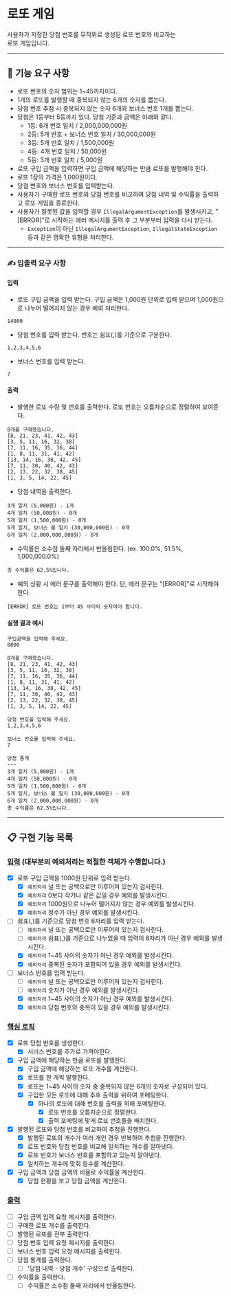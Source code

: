 # 로또 게임
사용자가 지정한 당첨 번호를 무작위로 생성된 로또 번호와 비교하는  
로또 게임입니다.

---
## 🚀 기능 요구 사항
- 로또 번호의 숫자 범위는 1~45까지이다.
- 1개의 로또를 발행할 때 중복되지 않는 6개의 숫자를 뽑는다.
- 당첨 번호 추첨 시 중복되지 않는 숫자 6개와 보너스 번호 1개를 뽑는다.
- 당첨은 1등부터 5등까지 있다. 당첨 기준과 금액은 아래와 같다.
    - 1등: 6개 번호 일치 / 2,000,000,000원
    - 2등: 5개 번호 + 보너스 번호 일치 / 30,000,000원
    - 3등: 5개 번호 일치 / 1,500,000원
    - 4등: 4개 번호 일치 / 50,000원
    - 5등: 3개 번호 일치 / 5,000원
- 로또 구입 금액을 입력하면 구입 금액에 해당하는 만큼 로또를 발행해야 한다.
- 로또 1장의 가격은 1,000원이다.
- 당첨 번호와 보너스 번호를 입력받는다.
- 사용자가 구매한 로또 번호와 당첨 번호를 비교하여 당첨 내역 및 수익률을 출력하고 로또 게임을 종료한다.
- 사용자가 잘못된 값을 입력할 경우 `IllegalArgumentException`를 발생시키고, "[ERROR]"로 시작하는 에러 메시지를 출력 후 그 부분부터 입력을 다시 받는다.
    - `Exception`이 아닌 `IllegalArgumentException`, `IllegalStateException` 등과 같은 명확한 유형을 처리한다.

---
### ✍️ 입출력 요구 사항

#### 입력

- 로또 구입 금액을 입력 받는다. 구입 금액은 1,000원 단위로 입력 받으며 1,000원으로 나누어 떨어지지 않는 경우 예외 처리한다.

```
14000
```

- 당첨 번호를 입력 받는다. 번호는 쉼표(,)를 기준으로 구분한다.

```
1,2,3,4,5,6
```

- 보너스 번호를 입력 받는다.

```
7
```

#### 출력

- 발행한 로또 수량 및 번호를 출력한다. 로또 번호는 오름차순으로 정렬하여 보여준다.

```
8개를 구매했습니다.
[8, 21, 23, 41, 42, 43] 
[3, 5, 11, 16, 32, 38] 
[7, 11, 16, 35, 36, 44] 
[1, 8, 11, 31, 41, 42] 
[13, 14, 16, 38, 42, 45] 
[7, 11, 30, 40, 42, 43] 
[2, 13, 22, 32, 38, 45] 
[1, 3, 5, 14, 22, 45]
```

- 당첨 내역을 출력한다.

```
3개 일치 (5,000원) - 1개
4개 일치 (50,000원) - 0개
5개 일치 (1,500,000원) - 0개
5개 일치, 보너스 볼 일치 (30,000,000원) - 0개
6개 일치 (2,000,000,000원) - 0개
```

- 수익률은 소수점 둘째 자리에서 반올림한다. (ex. 100.0%, 51.5%, 1,000,000.0%)

```
총 수익률은 62.5%입니다.
```

- 예외 상황 시 에러 문구를 출력해야 한다. 단, 에러 문구는 "[ERROR]"로 시작해야 한다.

```
[ERROR] 로또 번호는 1부터 45 사이의 숫자여야 합니다.
```

#### 실행 결과 예시

```
구입금액을 입력해 주세요.
8000

8개를 구매했습니다.
[8, 21, 23, 41, 42, 43] 
[3, 5, 11, 16, 32, 38] 
[7, 11, 16, 35, 36, 44] 
[1, 8, 11, 31, 41, 42] 
[13, 14, 16, 38, 42, 45] 
[7, 11, 30, 40, 42, 43] 
[2, 13, 22, 32, 38, 45] 
[1, 3, 5, 14, 22, 45]

당첨 번호를 입력해 주세요.
1,2,3,4,5,6

보너스 번호를 입력해 주세요.
7

당첨 통계
---
3개 일치 (5,000원) - 1개
4개 일치 (50,000원) - 0개
5개 일치 (1,500,000원) - 0개
5개 일치, 보너스 볼 일치 (30,000,000원) - 0개
6개 일치 (2,000,000,000원) - 0개
총 수익률은 62.5%입니다.
```

---

## 📋 구현 기능 목록
### <u>입력</u> (대부분의 예외처리는 적절한 객체가 수행합니다.)
- [x] 로또 구입 금액을 1000원 단위로 입력 받는다.
  - [x] `예외처리` 널 또는 공백으로만 이루어져 있는지 검사한다.
  - [x] `예외처리` 0보다 작거나 같은 값일 경우 예외를 발생시킨다.
  - [x] `예외처리` 1000원으로 나누어 떨어지지 않는 경우 예외를 발생시킨다.
  - [x] `예외처리` 정수가 아닌 경우 예외를 발생시킨다.
- [ ] 쉼표(,)를 기준으로 당첨 번호 6자리를 입력 받는다.
  - [ ] `예외처리` 널 또는 공백으로만 이루어져 있는지 검사한다.
  - [ ] `예외처리` 쉼표(,)를 기준으로 나누었을 때 입력이 6자리가 아닌 경우 예외를 발생시킨다.
  - [x] `예외처리` 1~45 사이의 숫자가 아닌 경우 예외를 발생시킨다.
  - [x] `예외처리` 중복된 숫자가 포함되어 있을 경우 예외를 발생시킨다.
- [ ] 보너스 번호를 입력 받는다.
  - [ ] `예외처리` 널 또는 공백으로만 이루어져 있는지 검사한다.
  - [ ] `예외처리` 숫자가 아닌 경우 예외를 발생시킨다.
  - [x] `예외처리` 1~45 사이의 숫자가 아닌 경우 예외를 발생시킨다.
  - [x] `예외처리` 당첨 번호와 중복이 있을 경우 예외를 발생시킨다.

### <u>핵심 로직</u>
- [x] 로또 당첨 번호를 생성한다.
  - [x] 서비스 번호를 추가로 가져야한다.
- [x] 구입 금액에 해당하는 만큼 로또를 발행한다. 
  - [x] 구입 금액에 해당하는 로또 개수를 계산한다.
  - [x] 로또를 한 개씩 발행한다.
  - [x] 로또는 1~45 사이의 숫자 중 중복되지 않은 6개의 숫자로 구성되어 있다.
  - [x] 구입한 모든 로또에 대해 추후 출력을 위하여 포메팅한다.
    - [x] 하나의 로또에 대해 번호를 출력을 위해 포메팅한다.
      - [x] 로또 번호를 오름차순으로 정렬한다.
      - [x] 출력 포메팅에 맞게 로또 번호들을 배치한다.
- [x] 발행된 로또와 당첨 번호를 비교하여 추첨을 진행한다. 
  - [x] 발행된 로또의 개수가 여러 개인 경우 반복하여 추첨을 진행한다. 
  - [x] 로또 번호와 당첨 번호를 비교해 일치하는 개수를 알아낸다.
  - [x] 로또 번호가 보너스 번호를 포함하고 있는지 알아낸다.
  - [x] 일치하는 개수에 맞춰 등수를 계산한다. 
- [x] 구입 금액과 당첨 금액의 비율로 수익률을 계산한다.
  - [x] 당첨 현황을 보고 당첨 금액을 계산한다.
### <u>출력</u> 
- [ ] 구입 금액 입력 요청 메시지를 출력한다.
- [ ] 구매한 로또 개수를 출력한다.
- [ ] 발행된 로또를 전부 출력한다.
- [ ] 당첨 번호 입력 요청 메시지를 출력한다.
- [ ] 보너스 번호 입력 요청 메시지를 출력한다.
- [ ] 당첨 통계를 출력한다.
  - [ ] '당첨 내역 - 당첨 개수' 구성으로 출력한다.
- [ ] 수익률을 출력한다.
  - [ ] 수익률은 소수점 둘째 자리에서 반올림한다.